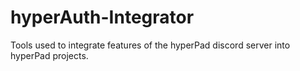 # hyperAuth-Integrator
Tools used to integrate features of the hyperPad discord server into hyperPad projects.

